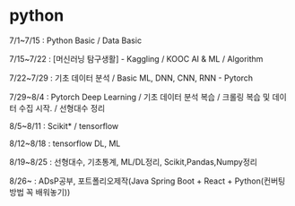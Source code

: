 ﻿# python

7/1~7/15 : Python Basic / Data Basic

7/15~7/22 : [머신러닝 탐구생활] - Kaggling / KOOC AI & ML / Algorithm

7/22~7/29 : 기초 데이터 분석 / Basic ML, DNN, CNN, RNN - 
Pytorch

7/29~8/4 : Pytorch Deep Learning
 / 기초 데이터 분석 복습 / 크롤링 복습 및 데이터 수집 시작.
 / 선형대수 정리
 
 8/5~8/11 : Scikit* / tensorflow
 
 8/12~8/18 : tensorflow DL, ML
 
 8/19~8/25 : 선형대수, 기초통계, ML/DL정리, Scikit,Pandas,Numpy정리
 
 8/26~ : ADsP공부, 포트폴리오제작(Java Spring Boot + React + Python(컨버팅방법 꼭 배워놓기))
 